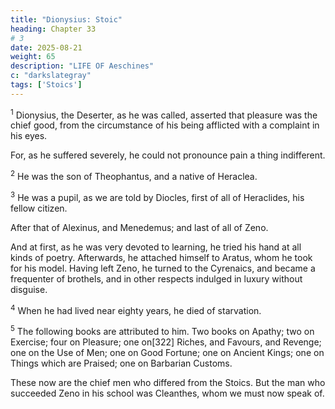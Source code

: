 ```yaml
---
title: "Dionysius: Stoic"
heading: Chapter 33
# 3
date: 2025-08-21
weight: 65
description: "LIFE OF Aeschines"
c: "darkslategray"
tags: ['Stoics']
---
```



<sup>1</sup> Dionysius, the Deserter, as he was called, asserted that pleasure was the chief good, from the circumstance of his being afflicted with a complaint in his eyes. 

For, as he suffered severely, he could not pronounce pain a thing indifferent.


<sup>2</sup> He was the son of Theophantus, and a native of Heraclea.

<sup>3</sup> He was a pupil, as we are told by Diocles, first of all of Heraclides, his fellow citizen.

After that of Alexinus, and Menedemus; and last of all of Zeno. 

And at first, as he was very devoted to learning, he tried his hand at all kinds of poetry. Afterwards, he attached himself to Aratus, whom he took for his model. Having left Zeno, he turned to the Cyrenaics, and became a frequenter of brothels, and in other respects indulged in luxury without disguise.


<sup>4</sup> When he had lived near eighty years, he died of starvation.

<sup>5</sup> The following books are attributed to him. Two books on Apathy; two on Exercise; four on Pleasure; one on[322] Riches, and Favours, and Revenge; one on the Use of Men; one on Good Fortune; one on Ancient Kings; one on Things which are Praised; one on Barbarian Customs.

These now are the chief men who differed from the Stoics. But the man who succeeded Zeno in his school was Cleanthes, whom we must now speak of.

